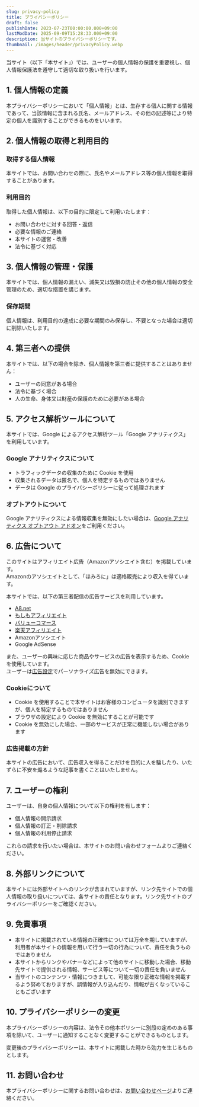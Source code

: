 ```yaml
---
slug: privacy-policy
title: プライバシーポリシー
draft: false
publishDate: 2023-07-23T00:00:00.000+09:00
lastModDate: 2025-09-09T15:28:33.000+09:00
description: 当サイトのプライバシーポリシーです。
thumbnail: /images/header/privacyPolicy.webp
---
```

当サイト（以下「本サイト」）では、ユーザーの個人情報の保護を重要視し、個人情報保護法を遵守して適切な取り扱いを行います。

## 1. 個人情報の定義

本プライバシーポリシーにおいて「個人情報」とは、生存する個人に関する情報であって、当該情報に含まれる氏名、メールアドレス、その他の記述等により特定の個人を識別することができるものをいいます。

## 2. 個人情報の取得と利用目的

### 取得する個人情報
本サイトでは、お問い合わせの際に、氏名やメールアドレス等の個人情報を取得することがあります。

### 利用目的
取得した個人情報は、以下の目的に限定して利用いたします：

- お問い合わせに対する回答・返信
- 必要な情報のご連絡
- 本サイトの運営・改善
- 法令に基づく対応

## 3. 個人情報の管理・保護

本サイトでは、個人情報の漏えい、滅失又は毀損の防止その他の個人情報の安全管理のため、適切な措置を講じます。

### 保存期間
個人情報は、利用目的の達成に必要な期間のみ保存し、不要となった場合は適切に削除いたします。

## 4. 第三者への提供

本サイトでは、以下の場合を除き、個人情報を第三者に提供することはありません：

- ユーザーの同意がある場合
- 法令に基づく場合
- 人の生命、身体又は財産の保護のために必要がある場合

## 5. アクセス解析ツールについて

本サイトでは、Google によるアクセス解析ツール「Google アナリティクス」を利用しています。

### Google アナリティクスについて
- トラフィックデータの収集のために Cookie を使用
- 収集されるデータは匿名で、個人を特定するものではありません
- データは Google のプライバシーポリシーに従って処理されます

### オプトアウトについて
Google アナリティクスによる情報収集を無効にしたい場合は、[Google アナリティクス オプトアウト アドオン](https://tools.google.com/dlpage/gaoptout)をご利用ください。

## 6. 広告について

このサイトはアフィリエイト広告（Amazonアソシエイト含む）を掲載しています。  
Amazonのアソシエイトとして、「ほみろに」は適格販売により収入を得ています。  

本サイトでは、以下の第三者配信の広告サービスを利用しています。

- [A8.net](https://www.a8.net/)
- [もしもアフィリエイト](https://af.moshimo.com/)
- [バリューコマース](https://www.valuecommerce.ne.jp/)
- [楽天アフィリエイト](https://affiliate.rakuten.co.jp/)
- Amazonアソシエイト
- Google AdSense

また、ユーザーの興味に応じた商品やサービスの広告を表示するため、Cookie を使用しています。  
ユーザーは[広告設定](https://www.google.com/settings/ads)でパーソナライズ広告を無効にできます。

### Cookieについて
- Cookie を使用することで本サイトはお客様のコンピュータを識別できますが、個人を特定するものではありません
- ブラウザの設定により Cookie を無効にすることが可能です
- Cookie を無効にした場合、一部のサービスが正常に機能しない場合があります

### 広告掲載の方針
本サイトの広告において、広告収入を得ることだけを目的に人を騙したり、いたずらに不安を煽るような記事を書くことはいたしません。

## 7. ユーザーの権利

ユーザーは、自身の個人情報について以下の権利を有します：

- 個人情報の開示請求
- 個人情報の訂正・削除請求
- 個人情報の利用停止請求

これらの請求を行いたい場合は、本サイトのお問い合わせフォームよりご連絡ください。

## 8. 外部リンクについて

本サイトには外部サイトへのリンクが含まれていますが、リンク先サイトでの個人情報の取り扱いについては、各サイトの責任となります。リンク先サイトのプライバシーポリシーをご確認ください。

## 9. 免責事項

- 本サイトに掲載されている情報の正確性については万全を期していますが、利用者が本サイトの情報を用いて行う一切の行為について、責任を負うものではありません
- 本サイトからリンクやバナーなどによって他のサイトに移動した場合、移動先サイトで提供される情報、サービス等について一切の責任を負いません
- 当サイトのコンテンツ・情報につきまして、可能な限り正確な情報を掲載するよう努めておりますが、誤情報が入り込んだり、情報が古くなっていることもございます

## 10. プライバシーポリシーの変更

本プライバシーポリシーの内容は、法令その他本ポリシーに別段の定めのある事項を除いて、ユーザーに通知することなく変更することができるものとします。

変更後のプライバシーポリシーは、本サイトに掲載した時から効力を生じるものとします。

## 11. お問い合わせ

本プライバシーポリシーに関するお問い合わせは、[お問い合わせページ](/contact/)よりご連絡ください。
